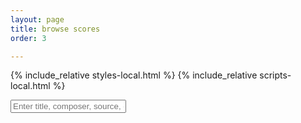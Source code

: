```yaml
---
layout: page
title: browse scores
order: 3

---
```


{% include_relative styles-local.html %}
{% include_relative scripts-local.html %}

<input type="text" id="input" onkeyup="FreeTextSearch()" placeholder="Enter title, composer, source, or date"><span id="search-count"></span>

<div id="search-interface"></div>

<div id="list"></div>




